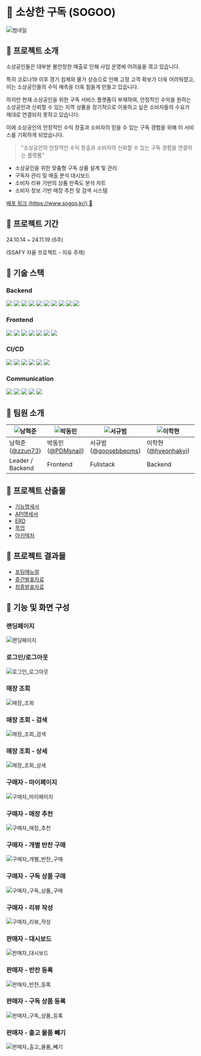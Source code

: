 # 🍱 소상한 구독 (SOGOO)

![썸네일](./docs/assets/thumbnail.png)

## 🍴 프로젝트 소개

소상공인들은 대부분 불안정한 매출로 인해 사업 운영에 어려움을 겪고 있습니다.

특히 코로나19 이후 경기 침체와 물가 상승으로 인해 고정 고객 확보가 더욱 어려워졌고, 이는 소상공인들의 수익 예측을 더욱 힘들게 만들고 있습니다.

하지만 현재 소상공인을 위한 구독 서비스 플랫폼이 부재하여, 안정적인 수익을 원하는 소상공인과 신뢰할 수 있는 지역 상품을 정기적으로 이용하고 싶은 소비자들의 수요가 제대로 연결되지 못하고 있습니다.

이에 소상공인의 안정적인 수익 창출과 소비자의 믿을 수 있는 구독 경험을 위해 이 서비스를 기획하게 되었습니다.

> "소상공인의 안정적인 수익 창출과 소비자의 신뢰할 수 있는 구독 경험을 연결하는 플랫폼"

- 소상공인을 위한 맞춤형 구독 상품 설계 및 관리
- 구독자 관리 및 매출 분석 대시보드
- 소비자 리뷰 기반의 상품 만족도 분석 차트
- 소비자 정보 기반 매장 추천 및 검색 시스템

[배포 링크 (https://www.sogoo.kr/) 🔗](https://www.sogoo.kr/)

## 🍴 프로젝트 기간

24.10.14 ~ 24.11.19 (6주)

(SSAFY 자율 프로젝트 - 자유 주제)

## 🍴 기술 스택

### **Backend**

<img src="https://img.shields.io/badge/IntelliJ IDEA-000000?style=for-the-badge&logo=IntelliJ IDEA&logoColor=white"> 
<img src="https://img.shields.io/badge/SpringBoot_3.3.1-6DB33F?style=for-the-badge&logo=Spring Boot&logoColor=white"> 
<img src="https://img.shields.io/badge/Spring%20Data%20JPA-6DB33F?style=for-the-badge&logo=spring&logoColor=white"> 
<img src="https://img.shields.io/badge/Spring Security-6DB33F?style=for-the-badge&logo=Spring Security&logoColor=white"> 
<img src="https://img.shields.io/badge/Spring%20Cloud%20Config-6DB33F?style=for-the-badge&logo=spring&logoColor=white"> 
<img src="https://img.shields.io/badge/Redis-DC382D?style=for-the-badge&logo=Redis&logoColor=white"> 
<img src="https://img.shields.io/badge/AWS S3-569A31?style=for-the-badge&logo=amazons3&logoColor=white">
<img src="https://img.shields.io/badge/JWT-black?style=for-the-badge&logo=JSON%20web%20tokens&logoColor=white">
<img src="https://img.shields.io/badge/PostgreSQL-blue?style=for-the-badge&logo=PostgreSQL&logoColor=white">
<img src="https://img.shields.io/badge/Elasticsearch-005571?style=for-the-badge&logo=Elasticsearch&logoColor=white">

### **Frontend**

<img src="https://img.shields.io/badge/Visual Studio Code-007ACC?style=for-the-badge&logo=Visual Studio Code&logoColor=white">
<img src="https://img.shields.io/badge/Vite_5.3.1-646CFF?style=for-the-badge&logo=Vite&logoColor=white"> 
<img src="https://img.shields.io/badge/React_18.3.1-61DAFB?style=for-the-badge&logo=React&logoColor=white"> 
<img src="https://img.shields.io/badge/React Query_5.59.16-FF4154?style=for-the-badge&logo=React Query&logoColor=white"> 
<img src="https://img.shields.io/badge/Typescript_5.2.2-3178C6?style=for-the-badge&logo=Typescript&logoColor=white">
<img src="https://img.shields.io/badge/Tailwind CSS_3.4.4-06B6D4?style=for-the-badge&logo=Tailwind CSS&logoColor=white"> 
<img src="https://img.shields.io/badge/zustand-000000?style=for-the-badge&logo=&logoColor=white">

### **CI/CD**

<img src="https://img.shields.io/badge/AWS EC2-232F3E?style=for-the-badge&logo=Amazon AWS&logoColor=white"> 
<img src="https://img.shields.io/badge/Jenkins-D24939?style=for-the-badge&logo=Jenkins&logoColor=white"> 
<img src="https://img.shields.io/badge/Docker-2496ED?style=for-the-badge&logo=Docker&logoColor=white"> 
<img src="https://img.shields.io/badge/Docker Compose-2496ED?style=for-the-badge&logo=Docker&logoColor=white"> 
<img src="https://img.shields.io/badge/NGINX-009639?style=for-the-badge&logo=NGINX&logoColor=white"> 
<img src="https://img.shields.io/badge/SSL-000000?style=for-the-badge&logo=&logoColor=white">

### **Communication**

<img src="https://img.shields.io/badge/Git(Gitlab)-FCA121?style=for-the-badge&logo=Gitlab&logoColor=white"> 
<img src="https://img.shields.io/badge/Jira-0052CC?style=for-the-badge&logo=Jira&logoColor=white"> 
<img src="https://img.shields.io/badge/Notion-000000?style=for-the-badge&logo=Notion&logoColor=white"> 
<img src="https://img.shields.io/badge/Mattermost-0058CC?style=for-the-badge&logo=Mattermost&logoColor=white"> 
<img src="https://img.shields.io/badge/Figma-F24E1E?style=for-the-badge&logo=Figma&logoColor=white">

## 🍴 팀원 소개

| ![남혁준](https://avatars.githubusercontent.com/zzun73) | ![박동민](https://avatars.githubusercontent.com/PDMsnail) | ![서규범](https://avatars.githubusercontent.com/goosebbeoms) | ![이학현](https://avatars.githubusercontent.com/hyeonhakyi) | ![최승현](https://avatars.githubusercontent.com/cshyun7097) | ![황민채](https://avatars.githubusercontent.com/trick0846) |
| ------------------------------------------------------- | --------------------------------------------------------- | ------------------------------------------------------------ | ----------------------------------------------------------- | ----------------------------------------------------------- | ---------------------------------------------------------- |
| 남혁준([@zzun73](https://github.com/zzun73))            | 박동민([@PDMsnail](https://github.com/PDMsnail))          | 서규범([@goosebbeoms](https://github.com/goosebbeoms))       | 이학현([@hyeonhakyi](https://github.com/hyeonhakyi))        | 최승현([@cshyun7097](https://github.com/cshyun7097))        | 황민채([@trick0846](https://github.com/trick0846))         |
| Leader / Backend                                        | Frontend                                                  | Fullstack                                                    | Backend                                                     | Backend                                                     | Frontend                                                   |

## 🍴 프로젝트 산출물

- [기능명세서](./docs/기능명세서.md)
- [API명세서](./docs/API명세서.md)
- [ERD](./docs/ERD.md)
- [목업](./docs/목업.md)
- [아키텍처](./docs/아키텍처.md)

## 🍴 프로젝트 결과물

- [포팅매뉴얼](./exec/)
- [중간발표자료](./docs/SSAFY_11기_자율_C107_중간발표.pdf)
- [최종발표자료](./docs/SSAFY_11기_자율_C107_최종발표.pdf)

## 🍴 기능 및 화면 구성

### 랜딩페이지

![랜딩페이지](./docs/assets/GIFs/랜딩페이지.gif)

### 로그인/로그아웃

![로그인_로그아웃](./docs/assets/GIFs/로그인_로그아웃.gif)

### 매장 조회

![매장_조회](./docs/assets/GIFs/매장_조회.gif)

### 매장 조회 - 검색

![매장_조회_검색](./docs/assets/GIFs/매장_조회_검색.gif)

### 매장 조회 - 상세

![매장_조회_상세](./docs/assets/GIFs/매장_조회_상세.gif)

### 구매자 - 마이페이지

![구매자_마이페이지](./docs/assets/GIFs/구매자_마이페이지.gif)

### 구매자 - 매장 추천

![구매자_매장_추천](./docs/assets/GIFs/구매자_매장_추천.gif)

### 구매자 - 개별 반찬 구매

![구매자_개별_반찬_구매](./docs/assets/GIFs/구매자_개별_반찬_구매.gif)

### 구매자 - 구독 상품 구매

![구매자_구독_상품_구매](./docs/assets/GIFs/구매자_구독_상품_구매.gif)

### 구매자 - 리뷰 작성

![구매자_리뷰_작성](./docs/assets/GIFs/구매자_리뷰_작성.gif)

### 판매자 - 대시보드

![판매자_대시보드](./docs/assets/GIFs/판매자_대시보드.gif)

### 판매자 - 반찬 등록

![판매자_반찬_등록](./docs/assets/GIFs/판매자_반찬_등록.gif)

### 판매자 - 구독 상품 등록

![판매자_구독_상품_등록](./docs/assets/GIFs/판매자_구독_상품_등록.gif)

### 판매자 - 출고 물품 빼기

![판매자_출고_물품_빼기](./docs/assets/GIFs/판매자_출고_물품_빼기.gif)
